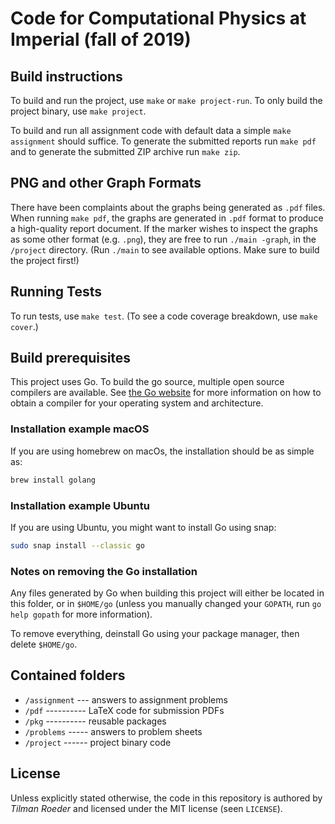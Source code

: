 # Code for Computational Physics at Imperial (fall of 2019)

## Build instructions

To build and run the project, use `make` or `make project-run`. To only build the project binary,
use `make project`.

To build and run all assignment code with default data a simple `make assignment` should suffice. To
generate the submitted reports run `make pdf` and to generate the submitted ZIP archive run `make zip`.

## PNG and other Graph Formats

There have been complaints about the graphs being generated as `.pdf` files. When running `make pdf`,
the graphs are generated in `.pdf` format to produce a high-quality report document. If the marker
wishes to inspect the graphs as some other format (e.g. `.png`), they are free to run `./main -graph`,
in the `/project` directory. (Run `./main` to see available options. Make sure to build the project
first!)

## Running Tests

To run tests, use `make test`. (To see a code coverage breakdown, use `make cover`.)

## Build prerequisites

This project uses Go. To build the go source, multiple open source compilers are available. See
[the Go website](https://golang.org) for more information on how to obtain a compiler for your
operating system and architecture.

### Installation example macOS

If you are using homebrew on macOs, the installation should be as simple as:
```bash
brew install golang
```

### Installation example Ubuntu

If you are using Ubuntu, you might want to install Go using snap:
```bash
sudo snap install --classic go
```

### Notes on removing the Go installation

Any files generated by Go when building this project will either be located in this folder, or in
`$HOME/go` (unless you manually changed your `GOPATH`, run `go help gopath` for more information).

To remove everything, deinstall Go using your package manager, then delete `$HOME/go`.


## Contained folders

- `/assignment` --- answers to assignment problems
- `/pdf` ---------- LaTeX code for submission PDFs
- `/pkg` ---------- reusable packages
- `/problems` ----- answers to problem sheets
- `/project` ------ project binary code


## License

Unless explicitly stated otherwise, the code in this repository is authored by _Tilman Roeder_ and
licensed under the MIT license (seen `LICENSE`).
